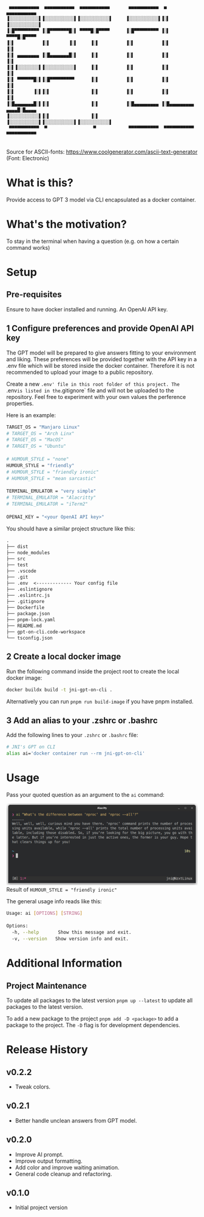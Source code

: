 ```
 ▄▄▄▄▄▄▄▄▄▄▄  ▄▄▄▄▄▄▄▄▄▄▄  ▄▄▄▄▄▄▄▄▄▄▄       ▄▄▄▄▄▄▄▄▄▄▄  ▄            ▄▄▄▄▄▄▄▄▄▄▄ 
▐░░░░░░░░░░░▌▐░░░░░░░░░░░▌▐░░░░░░░░░░░▌     ▐░░░░░░░░░░░▌▐░▌          ▐░░░░░░░░░░░▌
▐░█▀▀▀▀▀▀▀▀▀ ▐░█▀▀▀▀▀▀▀█░▌ ▀▀▀▀█░█▀▀▀▀      ▐░█▀▀▀▀▀▀▀▀▀ ▐░▌           ▀▀▀▀█░█▀▀▀▀ 
▐░▌          ▐░▌       ▐░▌     ▐░▌          ▐░▌          ▐░▌               ▐░▌     
▐░▌ ▄▄▄▄▄▄▄▄ ▐░█▄▄▄▄▄▄▄█░▌     ▐░▌          ▐░▌          ▐░▌               ▐░▌     
▐░▌▐░░░░░░░░▌▐░░░░░░░░░░░▌     ▐░▌          ▐░▌          ▐░▌               ▐░▌     
▐░▌ ▀▀▀▀▀▀█░▌▐░█▀▀▀▀▀▀▀▀▀      ▐░▌          ▐░▌          ▐░▌               ▐░▌     
▐░▌       ▐░▌▐░▌               ▐░▌          ▐░▌          ▐░▌               ▐░▌     
▐░█▄▄▄▄▄▄▄█░▌▐░▌               ▐░▌          ▐░█▄▄▄▄▄▄▄▄▄ ▐░█▄▄▄▄▄▄▄▄▄  ▄▄▄▄█░█▄▄▄▄ 
▐░░░░░░░░░░░▌▐░▌               ▐░▌          ▐░░░░░░░░░░░▌▐░░░░░░░░░░░▌▐░░░░░░░░░░░▌
 ▀▀▀▀▀▀▀▀▀▀▀  ▀                 ▀            ▀▀▀▀▀▀▀▀▀▀▀  ▀▀▀▀▀▀▀▀▀▀▀  ▀▀▀▀▀▀▀▀▀▀▀ 
                                                                                   
```

Source for ASCII-fonts: https://www.coolgenerator.com/ascii-text-generator
(Font: Electronic)


# What is this?
Provide access to GPT 3 model via CLI encapsulated as a docker container.

# What's the motivation?
To stay in the terminal when having a question (e.g. on how a certain command works)

# Setup

## Pre-requisites
Ensure to have docker installed and running.
An OpenAI API key.

## 1 Configure preferences and provide OpenAI API key
The GPT model will be prepared to give answers fitting to your environment and liking.
These preferences will be provided together with the API key in a .env file which will be stored inside the docker container.
Therefore it is not recommended to upload your  image to a public repository.

Create a new `.env' file in this root folder of this project. The `.env` is listed in the `.gitignore` file and will not be uploaded to the repository.
Feel free to experiment with your own values the perference properties. 

Here is an example:

```bash
TARGET_OS = "Manjaro Linux"
# TARGET_OS = "Arch Linx"
# TARGET_OS = "MacOS"
# TARGET_OS = "Ubuntu"

# HUMOUR_STYLE = "none"
HUMOUR_STYLE = "friendly"
# HUMOUR_STYLE = "friendly ironic"
# HUMOUR_STYLE = "mean sarcastic"

TERMINAL_EMULATOR = "very simple"
# TERMINAL_EMULATOR = "Alacritty"
# TERMINAL_EMULATOR = "iTerm2"

OPENAI_KEY = "<your OpenAI API key>"
```

You  should have a similar project structure like this:
```
.
├── dist
├── node_modules
├── src
├── test
├── .vscode
├── .git
├── .env  <------------- Your config file
├── .eslintignore
├── .eslintrc.js
├── .gitignore
├── Dockerfile
├── package.json
├── pnpm-lock.yaml
├── README.md
├── gpt-on-cli.code-workspace
└── tsconfig.json
```

## 2 Create a local docker image
Run the following command inside the project root to create the local docker image:
```bash
docker buildx build -t jni-gpt-on-cli .
```
Alternatively you can run `pnpm run build-image` if you have pnpm installed.


## 3 Add an  alias to your .zshrc or .bashrc
Add the following lines to your `.zshrc` or `.bashrc` file:

```bash
# JNI's GPT on CLI
alias ai='docker container run --rm jni-gpt-on-cli'
```


# Usage
Pass your quoted question as an argument to the `ai` command:

![Usage example](./documentation/usage.png)
Result of `HUMOUR_STYLE = "friendly ironic"`


The general usage info reads  like this:
```bash
Usage: ai [OPTIONS] [STRING]

Options:
  -h, --help       Show this message and exit.
  -v, --version   Show version info and exit.
```

# Additional Information

## Project Maintenance
To update all packages to the latest version
`pnpm up --latest` to update all packages to the latest version.

To add a new package to the project
`pnpm add -D <package>` to add a package to the project. The `-D` flag is for development dependencies.


# Release History

## v0.2.2
- Tweak colors.

## v0.2.1
- Better handle unclean answers from GPT model.

## v0.2.0
- Improve AI prompt.
- Improve output formatting.
- Add color and improve waiting animation.
- General code cleanup and refactoring.

## v0.1.0
- Initial project version


